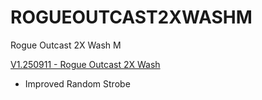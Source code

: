 # ROGUEOUTCAST2XWASHM
Rogue Outcast 2X Wash M

[V1.250911 - Rogue Outcast 2X Wash](https://github.com/Chauvet-Pro/ROGUEOUTCAST2XWASHM/blob/984fa158841b53b0175b01a78b3cf4124a35f411/V1.250911.zip)
- Improved Random Strobe
